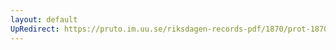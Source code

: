 ```yaml
---
layout: default
UpRedirect: https://pruto.im.uu.se/riksdagen-records-pdf/1870/prot-1870--fk--428/prot-1870--fk--428_016.pdf
---
```

